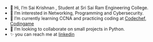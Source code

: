 - 👋 Hi, I’m Sai Krishnan , Student at Sri Sai Ram Engineering College.
- 👀 I’m interested in Networking, Programming and Cybersecurity.
- 🌱 I’m currently learning CCNA and practicing coding at [Codechef](https://www.codechef.com), [Codingame](https://www.codingame.com)
- 💞️ I’m looking to collaborate on small projects in Python.
- ✨ you can reach me at [linkedin](https://www.linkedin.com/in/sai-krishnan-v-785aa3164/)

<!---
SaiKrishnan101/SaiKrishnan101 is a ✨ special ✨ repository because its `README.md` (this file) appears on your GitHub profile.
You can click the Preview link to take a look at your changes.
--->

